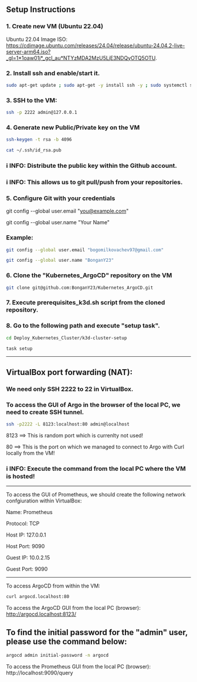 ## Setup Instructions

### 1. Create new VM (Ubuntu 22.04)

Ubuntu 22.04 Image ISO: https://cdimage.ubuntu.com/releases/24.04/release/ubuntu-24.04.2-live-server-arm64.iso?_gl=1*1oaw01j*_gcl_au*NTYzMDA2MzU5LjE3NDQyOTQ5OTU.

### 2. Install ssh and enable/start it.

```bash
sudo apt-get update ; sudo apt-get -y install ssh -y ; sudo systemctl start ssh ; sudo systemctl enable ssh ; sudo systemctl status ssh
```

### 3. SSH to the VM:

```bash
ssh -p 2222 admin@127.0.0.1
```

### 4. Generate new Public/Private key on the VM
```bash
ssh-keygen -t rsa -b 4096
```
```bash
cat ~/.ssh/id_rsa.pub
```

### ℹ️ INFO: Distribute the public key within the Github account.

### ℹ️ INFO: This allows us to git pull/push from your repositories.

### 5. Configure Git with your credentials

git config --global user.email "you@example.com"

git config --global user.name "Your Name"

### Example:

```bash
git config --global user.email "bogomilkovachev97@gmail.com"
```
```bash
git config --global user.name "BonganY23"
```

### 6. Clone the "Kubernetes_ArgoCD" repository on the VM

```bash
git clone git@github.com:BonganY23/Kubernetes_ArgoCD.git
```

### 7. Execute prerequisites_k3d.sh script from the cloned repository.
### 8. Go to the following path and execute "setup task".

```bash
cd Deploy_Kubernetes_Cluster/k3d-cluster-setup
```
```bash
task setup
```
---------------------------------------------------------------------------------------------------------------------------------------------------

## VirtualBox port forwarding (NAT):

### We need only SSH 2222 to 22 in VirtualBox.

### To access the GUI of Argo in the browser of the local PC, we need to create SSH tunnel.

```bash
ssh -p2222 -L 8123:localhost:80 admin@localhost
```

8123 ==> This is random port which is currenlty not used! 

80 ==> This is the port on which we managed to connect to Argo with Curl locally from the VM!

### ℹ️ INFO: Execute the command from the local PC where the VM is hosted!

---------------------------------------------------------------------------------------------------------

To access the GUI of Prometheus, we should create the following network confgiuration within VirtualBox:

Name: Prometheus

Protocol: TCP

Host IP: 127.0.0.1

Host Port: 9090

Guest IP: 10.0.2.15

Guest Port: 9090

---------------------------------------------------------------------------------------------------------------------------------------------------

To access ArgoCD from within the VM:

```bash
curl argocd.localhost:80
```

To access the ArgoCD GUI from the local PC (browser):
http://argocd.localhost:8123/

## To find the initial password for the "admin" user, please use the command below:
```bash
argocd admin initial-password -n argocd
```

To access the Prometheus GUI from the local PC (browser):
http://localhost:9090/query
